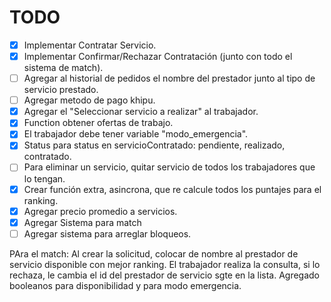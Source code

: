 # TODO

- [x] Implementar Contratar Servicio.
- [x] Implementar Confirmar/Rechazar Contratación (junto con todo el sistema de match).
- [ ] Agregar al historial de pedidos el nombre del prestador junto al tipo de servicio prestado.
- [ ] Agregar metodo de pago khipu.
- [x] Agregar el  "Seleccionar servicio a realizar" al trabajador.
- [x] Function obtener ofertas de trabajo.
- [x] El trabajador debe tener variable "modo_emergencia".
- [x] Status para status en servicioContratado: pendiente, realizado, contratado.
- [ ] Para eliminar un servicio, quitar servicio de todos los trabajadores que lo tengan.
- [x] Crear función extra, asincrona, que re calcule todos los puntajes para el ranking.
- [x] Agregar precio promedio a servicios.
- [x] Agregar Sistema para match
- [ ] Agregar sistema para arreglar bloqueos.

PAra el match:
    Al crear la solicitud, colocar de nombre al prestador de servicio disponible con mejor ranking.
    El trabajador realiza la consulta, si lo rechaza, le cambia el id del prestador de servicio sgte en la lista.
Agregado booleanos para disponibilidad y para modo emergencia.
  